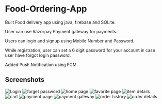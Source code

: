 # Food-Ordering-App

Built Food delivery app using java, firebase and SQLite.

User can use Razorpay Payment gateway for payments.

Users can login and signup using Mobile Number and Password.

While registration, user can set a 6 digit password for your account in case user have forgot login password.

Added Push Notification using FCM.

## Screenshots
![Login](https://user-images.githubusercontent.com/47117023/112611061-5d0cb900-8e43-11eb-8f36-587fa8e0f6c6.png)
![forget password](https://user-images.githubusercontent.com/47117023/112611145-77469700-8e43-11eb-970b-ee648d2ab7d7.png)
![home page](https://user-images.githubusercontent.com/47117023/112611277-9fce9100-8e43-11eb-82c1-f6f8c2cbfbbf.png)
![favorite page](https://user-images.githubusercontent.com/47117023/112611293-a5c47200-8e43-11eb-99e5-c548a0a28fdf.png)
![item details](https://user-images.githubusercontent.com/47117023/112611307-a9f08f80-8e43-11eb-9970-f11da502fb67.png)
![cart](https://user-images.githubusercontent.com/47117023/112611318-aeb54380-8e43-11eb-908f-a77470c090a0.png)
![payment page](https://user-images.githubusercontent.com/47117023/112611333-b2e16100-8e43-11eb-9acb-4f65fe4433c3.png)
![payment gateway](https://user-images.githubusercontent.com/47117023/112611350-b674e800-8e43-11eb-85d4-ddb8dd72622e.png)
![order history](https://user-images.githubusercontent.com/47117023/112611363-ba086f00-8e43-11eb-97ca-e79666d44848.png)
![order details](https://user-images.githubusercontent.com/47117023/112611378-becd2300-8e43-11eb-8827-9f682ab4b2f8.png)

